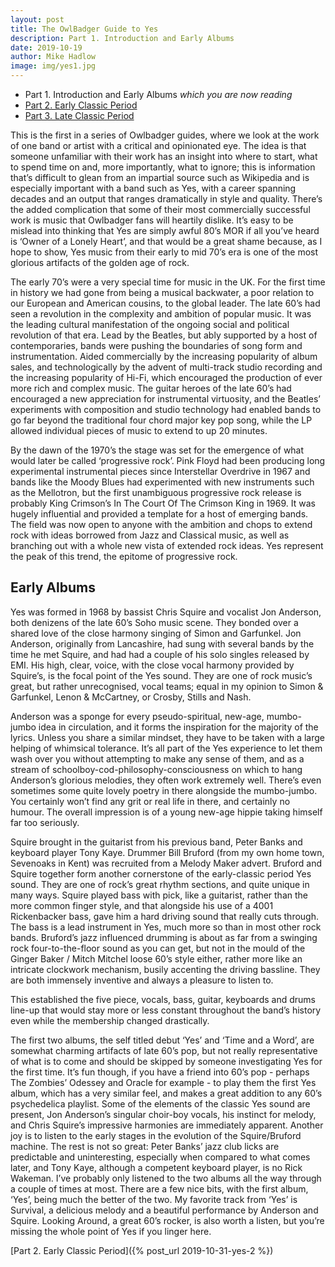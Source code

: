 ```yaml
---
layout: post
title: The OwlBadger Guide to Yes
description: Part 1. Introduction and Early Albums
date: 2019-10-19
author: Mike Hadlow
image: img/yes1.jpg
---
```

* Part 1. Introduction and Early Albums _which you are now reading_
* [Part 2. Early Classic Period](../2019-10-31-yes-2)
* [Part 3. Late Classic Period](../2019-12-29-yes-3)

This is the first in a series of Owlbadger guides, where we look at the work of one band or artist with a critical and opinionated eye. The idea is that someone unfamiliar with their work has an insight into where to start, what to spend time on and, more importantly, what to ignore; this is information that’s difficult to glean from an impartial source such as Wikipedia and is especially important with a band such as Yes, with a career spanning decades and an output that ranges dramatically in style and quality. There’s the added complication that some of their most commercially successful work is music that Owlbadger fans will heartily dislike. It’s easy to be mislead into thinking that Yes are simply awful 80’s MOR if all you’ve heard is ‘Owner of a Lonely Heart’, and that would be a great shame because, as I hope to show, Yes music from their early to mid 70’s era is one of the most glorious artifacts of the golden age of rock.

The early 70’s were a very special time for music in the UK. For the first time in history we had gone from being a musical backwater, a poor relation to our European and American cousins, to the global leader. The late 60’s had seen a revolution in the complexity and ambition of popular music. It was the leading cultural manifestation of the ongoing social and political revolution of that era. Lead by the Beatles, but ably supported by a host of contemporaries, bands were pushing the boundaries of song form and instrumentation. Aided commercially by the increasing popularity of album sales, and technologically by the advent of multi-track studio recording and the increasing popularity of Hi-Fi, which encouraged the production of ever more rich and complex music. The guitar heroes of the late 60’s had encouraged a new appreciation for instrumental virtuosity, and the Beatles’ experiments with composition and studio technology had enabled bands to go far beyond the traditional four chord major key pop song, while the LP allowed individual pieces of music to extend to up 20 minutes.

By the dawn of the 1970’s the stage was set for the emergence of what would later be called ‘progressive rock’. Pink Floyd had been producing long experimental instrumental pieces since Interstellar Overdrive in 1967 and bands like the Moody Blues had experimented with new instruments such as the Mellotron, but the first unambiguous progressive rock release is probably King Crimson’s In The Court Of The Crimson King in 1969. It was hugely influential and provided a template for a host of emerging bands. The field was now open to anyone with the ambition and chops to extend rock with ideas borrowed from Jazz and Classical music, as well as branching out with a whole new vista of extended rock ideas. Yes represent the peak of this trend, the epitome of progressive rock.

## Early Albums

Yes was formed in 1968 by bassist Chris Squire and vocalist Jon Anderson, both denizens of the late 60’s Soho music scene. They bonded over a shared love of the close harmony singing of Simon and Garfunkel. Jon Anderson, originally from Lancashire, had sung with several bands by the time he met Squire, and had had a couple of his solo singles released by EMI. His high, clear, voice, with the close vocal harmony provided by Squire’s, is the focal point of the Yes sound. They are one of rock music’s great, but rather unrecognised, vocal teams; equal in my opinion to Simon & Garfunkel, Lenon & McCartney, or Crosby, Stills and Nash.

Anderson was a sponge for every pseudo-spiritual, new-age, mumbo-jumbo idea in circulation, and it forms the inspiration for the majority of the lyrics. Unless you share a similar mindset, they have to be taken with a large helping of whimsical tolerance. It’s all part of the Yes experience to let them wash over you without attempting to make any sense of them, and as a stream of schoolboy-cod-philosophy-consciousness on which to hang Anderson’s glorious melodies, they often work extremely well. There’s even sometimes some quite lovely poetry in there alongside the mumbo-jumbo. You certainly won’t find any grit or real life in there, and certainly no humour. The overall impression is of a young new-age hippie taking himself far too seriously.

Squire brought in the guitarist from his previous band, Peter Banks and keyboard player Tony Kaye. Drummer Bill Bruford (from my own home town, Sevenoaks in Kent) was recruited from a Melody Maker advert. Bruford and Squire together form another cornerstone of the early-classic period Yes sound. They are one of rock’s great rhythm sections, and quite unique in many ways. Squire played bass with pick, like a guitarist, rather than the more common finger style, and that alongside his use of a 4001 Rickenbacker bass, gave him a hard driving sound that really cuts through. The bass is a lead instrument in Yes, much more so than in most other rock bands. Bruford’s jazz influenced drumming is about as far from a swinging rock four-to-the-floor sound as you can get, but not in the mould of the Ginger Baker / Mitch Mitchel loose 60’s style either, rather more like an intricate clockwork mechanism, busily accenting the driving bassline. They are both immensely inventive and always a pleasure to listen to.

This established the five piece, vocals, bass, guitar, keyboards and drums line-up that would stay more or less constant throughout the band’s history even while the membership changed drastically.

The first two albums, the self titled debut ‘Yes’ and ‘Time and a Word’, are somewhat charming artifacts of late 60’s pop, but not really representative of what is to come and should be skipped by someone investigating Yes for the first time. It’s fun though, if you have a friend into 60’s pop - perhaps The Zombies’ Odessey and Oracle for example - to play them the first Yes album, which has a very similar feel, and makes a great addition to any 60’s psychedelica playlist. Some of the elements of the classic Yes sound are present, Jon Anderson’s singular choir-boy vocals, his instinct for melody, and Chris Squire’s impressive harmonies are immediately apparent. Another joy is to listen to the early stages in the evolution of the Squire/Bruford machine. The rest is not so great: Peter Banks’ jazz club licks are predictable and uninteresting, especially when compared to what comes later, and Tony Kaye, although a competent keyboard player, is no Rick Wakeman. I’ve probably only listened to the two albums all the way through a couple of times at most. There are a few nice bits, with the first album, ‘Yes’, being much the better of the two. My favorite track from ‘Yes’ is Survival, a delicious melody and a beautiful performance by Anderson and Squire. Looking Around, a great 60’s rocker, is also worth a listen, but you’re missing the whole point of Yes if you linger here.

[Part 2. Early Classic Period]({% post_url 2019-10-31-yes-2 %})
